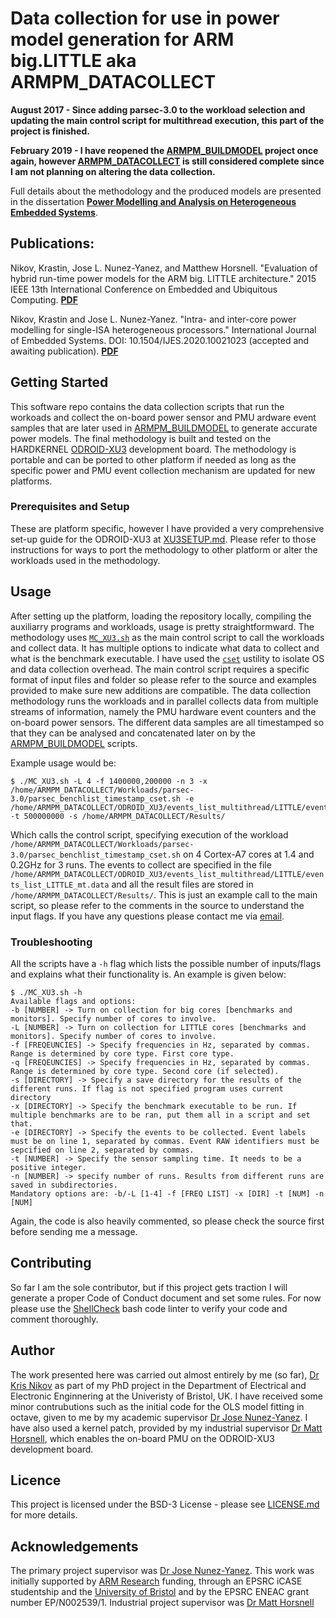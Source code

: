 # Data collection for use in power model generation for ARM big.LITTLE aka ARMPM\_DATACOLLECT

**August 2017 - Since adding parsec-3.0 to the workload selection and updating the main control script for multithread execution, this part of the project is finished.**

**February 2019 - I have reopened the [ARMPM\_BUILDMODEL](https://github.com/kranik/ARMPM_BUILDMODEL) project once again, however [ARMPM\_DATACOLLECT](https://github.com/kranik/ARMPM\_DATACOLLECT) is still considered complete since I am not planning on altering the data collection.** 

Full details about the methodology and the produced models are presented in the dissertation [**Power Modelling and Analysis on Heterogeneous Embedded Systems**](https://seis.bristol.ac.uk/~eejlny/downloads/kris_thesis.pdf).

## Publications:

Nikov, Krastin, Jose L. Nunez-Yanez, and Matthew Horsnell. "Evaluation of hybrid run-time power models for the ARM big. LITTLE architecture." 2015 IEEE 13th International Conference on Embedded and Ubiquitous Computing. [**PDF**](https://ieeexplore.ieee.org/abstract/document/7363640)

Nikov, Krastin and Jose L. Nunez-Yanez. "Intra- and inter-core power modelling for single-ISA heterogeneous processors." International Journal of Embedded Systems. DOI: 10.1504/IJES.2020.10021023 (accepted and awaiting publication). [**PDF**](https://seis.bristol.ac.uk/~eejlny/downloads/nikov_power.pdf)

## Getting Started

This software repo contains the data collection scripts that run the workoads and collect the on-board power sensor and PMU ardware event samples that are later used in [ARMPM\_BUILDMODEL](https://github.com/kranik/ARMPM_BUILDMODEL) to generate accurate power models. The final methodology is built and tested on the HARDKERNEL [ODROID-XU3](https://wiki.odroid.com/old_product/odroid-xu3/odroid-xu3) development board. The methodology is portable and can be ported to other platform if needed as long as the specific power and PMU event collection mechanism are updated for new platforms.

### Prerequisites and Setup

These are platform specific, however I have provided a very comprehensive set-up guide for the ODROID-XU3 at [XU3SETUP.md](XU3SETUP.md). Please refer to those instructions for ways to port the methodology to other platform or alter the workloads used in the methodology.

## Usage

After setting up the platform, loading the repository locally, compiling the auxiliarry programs and workloads, usage is pretty straightformward. The methodology uses [`MC_XU3.sh`](Scripts/ODROID_XU3/MC_XU3.sh) as the main control script to call the workloads and collect data. It has multiple options to indicate what data to collect and what is the benchmark executable. I have used the [`cset`](http://manpages.ubuntu.com/manpages/bionic/man1/cset.1.html) ustility to isolate OS and data collection overhead. The main control script requires a specific format of input files and folder so please refer to the source and examples provided to make sure new additions are compatible. The data collection methodology runs the workloads and in parallel collects data from multiple streams of information, namely the PMU hardware event counters and the on-board power sensors. The different data samples are all timestamped so that they can be analysed and concatenated later on by the [ARMPM\_BUILDMODEL](https://github.com/kranik/ARMPM_BUILDMODEL) scripts.

Example usage would be:
```
$ ./MC_XU3.sh -L 4 -f 1400000,200000 -n 3 -x /home/ARMPM_DATACOLLECT/Workloads/parsec-3.0/parsec_benchlist_timestamp_cset.sh -e /home/ARMPM_DATACOLLECT/ODROID_XU3/events_list_multithread/LITTLE/events_list_LITTLE_mt.data -t 500000000 -s /home/ARMPM_DATACOLLECT/Results/
```

Which calls the control script, specifying execution of the workload `/home/ARMPM_DATACOLLECT/Workloads/parsec-3.0/parsec_benchlist_timestamp_cset.sh` on 4 Cortex-A7 cores at 1.4 and 0.2GHz for 3 runs. The events to collect are specified in the file `/home/ARMPM_DATACOLLECT/ODROID_XU3/events_list_multithread/LITTLE/events_list_LITTLE_mt.data` and all the result files are stored in `/home/ARMPM_DATACOLLECT/Results/`. This is just an example call to the main script, so please refer to the comments in the source to understand the input flags. If you have any questions please contact me via [email](mailto:kris.nikov@bris.ac.uk).

### Troubleshooting

All the scripts have a `-h` flag which lists the possible number of inputs/flags and explains what their functionality is. An example is given below:
```
$ ./MC_XU3.sh -h
Available flags and options:
-b [NUMBER] -> Turn on collection for big cores [benchmarks and monitors]. Specify number of cores to involve.
-L [NUMBER] -> Turn on collection for LITTLE cores [benchmarks and monitors]. Specify number of cores to involve.
-f [FREQEUNCIES] -> Specify frequencies in Hz, separated by commas. Range is determined by core type. First core type.
-q [FREQEUNCIES] -> Specify frequencies in Hz, separated by commas. Range is determined by core type. Second core (if selected).
-s [DIRECTORY] -> Specify a save directory for the results of the different runs. If flag is not specified program uses current directory
-x [DIRECTORY] -> Specify the benchmark executable to be run. If multiple benchmarks are to be ran, put them all in a script and set that.
-e [DIRECTORY] -> Specify the events to be collected. Event labels must be on line 1, separated by commas. Event RAW identifiers must be sepcified on line 2, separated by commas.
-t [NUMBER] -> Specify the sensor sampling time. It needs to be a positive integer.
-n [NUMBER] -> specify number of runs. Results from different runs are saved in subdirectories.
Mandatory options are: -b/-L [1-4] -f [FREQ LIST] -x [DIR] -t [NUM] -n [NUM]
```

Again, the code is also heavily commented, so please check the source first before sending me a message.

## Contributing

So far I am the sole contributor, but if this project gets traction I will generate a proper Code of Conduct document and set some rules. For now please use the [ShellCheck](https://www.shellcheck.net/) bash code linter to verify your code and comment thoroughly. 

## Author

The work presented here was carried out almost entirely by me (so far), [Dr Kris Nikov](mailto:kris.nikov@bris.ac.uk) as part of my PhD project in the Department of Electrical and Electronic Enginnering at the Univeristy of Bristol, UK. I have received some minor contrubutions such as the initial code for the OLS model fitting in octave, given to me by my academic supervisor [Dr Jose Nunez-Yanez](http://www.bristol.ac.uk/engineering/people/jose-l-nunez-yanez/overview.html). I have also used a kernel patch, provided by my industrial supervisor [Dr Matt Horsnell](https://uk.linkedin.com/in/matthorsnell), which enables the on-board PMU on the ODROID-XU3 development board.

## Licence

This project is licensed under the BSD-3 License - please see [LICENSE.md](LICENSE.md) for more details.

## Acknowledgements

The primary project supervisor was [Dr Jose Nunez-Yanez](http://www.bristol.ac.uk/engineering/people/jose-l-nunez-yanez/overview.html). This work was initially supported by [ARM Research](https://www.arm.com/resources/research) funding, through an EPSRC iCASE studentship and the [University of Bristol](http://www.bristol.ac.uk/doctoral-college/) and by the EPSRC ENEAC grant number EP/N002539/1. Industrial project supervisor was [Dr Matt Horsnell](https://uk.linkedin.com/in/matthorsnell)
